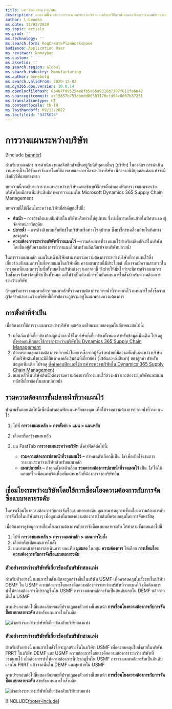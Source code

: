 ```yaml
---
title: การวางแผนระหว่างบริษัท
description: บทความนี้จะอธิบายการวางแผนระหว่างบริษัทและอธิบายวิธีการตั้งค่าคอนฟิกการวางแผนระหว่างบริษัทโดยมีการเพิ่มประสิทธิภาพการวางแผนใน Microsoft Dynamics 365 Supply Chain Management
author: t-benebo
ms.date: 12/02/2020
ms.topic: article
ms.prod: ''
ms.technology: ''
ms.search.form: ReqCreatePlanWorkspace
audience: Application User
ms.reviewer: kamaybac
ms.custom: ''
ms.assetid: ''
ms.search.region: Global
ms.search.industry: Manufacturing
ms.author: benebotg
ms.search.validFrom: 2020-12-02
ms.dyn365.ops.version: 10.0.14
ms.openlocfilehash: 65467fd9525ae8fb5a65a9316b7307f611fa6e42
ms.sourcegitcommit: ec15857b753ebedd86503170efd54c8007b87231
ms.translationtype: HT
ms.contentlocale: th-TH
ms.lasthandoff: 09/13/2022
ms.locfileid: "9475624"
---
```

# <a name="intercompany-planning"></a>การวางแผนระหว่างบริษัท

[!include [banner](../../includes/banner.md)]

สำหรับบางองค์กร การดำเนินงานลอจิสติกส์จะขึ้นอยู่กับนิติบุคคลอื่นๆ (บริษัท) ในองค์กร การดำเนินงานเหล่านี้จะได้รับการจัดการโดยใช้การขายและการซื้อระหว่างบริษัท เนื่องจากนิติบุคคลแต่ละแห่งจะมีผังบัญชีที่แยกต่างหาก

บทความนี้จะอธิบายการวางแผนระหว่างบริษัทและอธิบายวิธีการตั้งค่าคอนฟิกการวางแผนระหว่างบริษัทโดยมีการเพิ่มประสิทธิภาพการวางแผนใน Microsoft Dynamics 365 Supply Chain Management

บทความนี้ใช้เงื่อนไขระหว่างบริษัทที่สำคัญต่อไปนี้:

- **ต้นน้ำ** – การอ้างอิงแบบสัมพัทธ์ในบริษัทหรือห่วงโซ่อุปทาน ซึ่งบ่งชี้การเคลื่อนย้ายในทิศทางของผู้จัดจำหน่ายวัตถุดิบ
- **ปลายน้ำ** – การอ้างอิงแบบสัมพัทธ์ในบริษัทหรือห่วงโซ่อุปทาน ซึ่งบ่งชี้การเคลื่อนย้ายในทิศทางของลูกค้า
- **ความต้องการระหว่างบริษัทที่วางแผนไว้** –ความต้องการที่วางแผนไว้สำหรับผลิตภัณฑ์ในบริษัท โดยขึ้นอยู่กับความต้องการที่วางแผนไว้สำหรับผลิตภัณฑ์จากบริษัทปลายน้ำ

ในการวางแผนหลัก แผนในหนึ่งบริษัทสามารถรวมความต้องการระหว่างบริษัทที่วางแผนไว้ซึ่งเกี่ยวข้องกับแผนการใบสั่งจากแผนในบริษัทอื่น ความสามารถนี้มีประโยชน์ เนื่องจากมีความสามารถในการมองเห็นแผนการใบสั่งทั้งหมดในบริษัทต่างๆ นอกจากนี้ ยังช่วยให้มั่นใจว่าจะมีการสร้างแผนการใบสั่งการจัดหาวัสดุที่จำเป็นทั้งหมด แต่ไม่จำเป็นต้องมีการยืนยันแผนการใบสั่งสำหรับความต้องการระหว่างบริษัท

ถ้าคุณรันการวางแผนหลักจากแผนหลักที่รวมความต้องการปลายน้ำที่วางแผนไว้ แผนการใบสั่งซื้อจากผู้จัดจำหน่ายระหว่างบริษัทที่เกี่ยวข้องจะถูกรวมอยู่ในแผนตามความต้องการ

## <a name="required-setup"></a>การตั้งค่าที่จำเป็น

เมื่อต้องการใช้การวางแผนระหว่างบริษัท คุณต้องเตรียมระบบของคุณในลักษณะต่อไปนี้:

1. ผลิตภัณฑ์ที่เกี่ยวข้องต้องถูกนำออกใช้ในบริษัทที่เกี่ยวข้องทั้งหมด สำหรับข้อมูลเพิ่มเติม โปรดดู [ตั้งค่าคอนฟิกและใช้การค้าระหว่างบริษัทใน Dynamics 365 Supply Chain Management](/learn/modules/configure-use-intercompany-trade-dyn365-supply-chain-mgmt/)
1. ต้องครอบคลุมความต้องการปลายน้ำโดยการซื้อจากผู้จัดจำหน่ายที่มีความสัมพันธ์ระหว่างบริษัทกับบริษัทต้นน้ำและมิติสินค้าคงคลังเริ่มต้นที่เกี่ยวข้อง (ไซต์และคลังสินค้า) ของลูกค้า สำหรับข้อมูลเพิ่มเติม โปรดดู [ตั้งค่าคอนฟิกและใช้การค้าระหว่างบริษัทใน Dynamics 365 Supply Chain Management](/learn/modules/configure-use-intercompany-trade-dyn365-supply-chain-mgmt/)
1. แผนหลักในบริษัทต้นน้ำต้องรวมความต้องการที่วางแผนไว้ล่วงหน้า และต้องระบุบริษัทและแผนหลักที่เกี่ยวข้องในแผนปลายน้ำ

## <a name="include-planned-downstream-demand"></a>รวมความต้องการขั้นปลายน้ำที่วางแผนไว้

ทำตามขั้นตอนต่อไปนี้เพื่อตั้งค่าคอนฟิกแผนหลักของคุณ เพื่อให้รวมความต้องการปลายน้ำที่วางแผนไว้

1. ไปที่ **การวางแผนหลัก \> การตั้งค่า \> แผน \> แผนหลัก**
1. เลือกหรือสร้างแผนหลัก
1. บน FastTab **การวางแผนระหว่างบริษัท** ตั้งค่าฟิลด์ต่อไปนี้:

    - **รวมความต้องการปลายน้ำที่วางแผนไว้** – กำหนดตัวเลือกนี้เป็น *ใช่* เพื่อเปิดใช้งานการวางแผนระหว่างบริษัทสำหรับแผนหลัก
    - **แผนปลายน้ำ** – ถ้าคุณตั้งค่าตัวเลือก **รวมความต้องการปลายน้ำที่วางแผนไว้** เป็น *ใช่* ให้ใช้แถบเครื่องมือและกริดเพื่อเพิ่มแผนหลักที่ต้องการจากบริษัทอื่น

## <a name="peg-across-companies-by-using-multilevel-pegging"></a>เชื่อมโยงระหว่างบริษัทโดยใช้การเชื่อมโยงความต้องการกับการจัดซื้อแบบหลายระดับ

ในการเชื่อมโยงความต้องการกับการจัดซื้อแบบหลายระดับ คุณสามารถดูการเชื่อมโยงความต้องการกับการจัดซื้อในบริษัทต่างๆ เพื่อดูแหล่งที่มาของความต้องการเริ่มต้นที่ครอบคลุมโดยการจัดหาวัสดุ

เมื่อต้องการดูข้อมูลการเชื่อมโยงความต้องการกับการจัดซื้อแบบหลายระดับ ให้ทำตามขั้นตอนต่อไปนี้

1. ไปที่ **การวางแผนหลัก \> การวางแผนหลัก \> แผนการใบสั่ง**
1. เลือกหรือเปิดแผนการใบสั่ง
1. บนบานหน้าต่างการดำเนินการ บนแท็บ **มุมมอง** ในกลุ่ม **ความต้องการ** ให้เลือก **การเชื่อมโยงความต้องการกับการจัดซื้อแบบหลายระดับ**

### <a name="intercompany-example-that-involves-two-companies"></a>ตัวอย่างระหว่างบริษัทที่เกี่ยวข้องกับบริษัทสองแห่ง

สำหรับตัวอย่างนี้ แผนการใบสั่งผลิตจะถูกสร้างขึ้นในบริษัท USMF เพื่อครอบคลุมใบสั่งขายในบริษัท DEMF ใน USMF ความต้องการโดยตรงคือความต้องการระหว่างบริษัทที่วางแผนไว้ เมื่อต้องการทำให้ความต้องการนี้ปรากฏขึ้นใน USMF การวางแผนหลักจะรันเป็นอันดับแรกใน DEMF แล้วจากนั้นใน USMF

ภาพประกอบต่อไปนี้แสดงลักษณะที่ปรากฏของตัวอย่างนี้บนหน้า **การเชื่อมโยงความต้องการกับการจัดซื้อแบบหลายระดับ** สำหรับแผนการใบสั่งผลิต

![ตัวอย่างระหว่างบริษัทที่เกี่ยวข้องกับบริษัทสองแห่ง](media/IntercompanyPlanning1.png)

### <a name="intercompany-example-that-involves-three-companies"></a>ตัวอย่างระหว่างบริษัทที่เกี่ยวข้องกับบริษัทสามแห่ง

สำหรับตัวอย่างนี้ แผนการใบสั่งซื้อจะถูกสร้างขึ้นในบริษัท USMF เพื่อครอบคลุมใบสั่งขายในบริษัท FRRT ในบริษัท DEMF และ USMF ความต้องการโดยตรงคือความต้องการระหว่างบริษัทที่วางแผนไว้ เมื่อต้องการทำให้ความต้องการนี้ปรากฏขึ้นใน USMF การวางแผนหลักจะรันเป็นอันดับแรกใน FRRT แล้วจากนั้นใน DEMF และสุดท้ายใน USMF

ภาพประกอบต่อไปนี้แสดงลักษณะที่ปรากฏของตัวอย่างนี้บนหน้า **การเชื่อมโยงความต้องการกับการจัดซื้อแบบหลายระดับ** สำหรับแผนการใบสั่งผลิต

![ตัวอย่างระหว่างบริษัทที่เกี่ยวข้องกับบริษัทสามแห่ง](media/IntercompanyPlanning2.png)

[!INCLUDE[footer-include](../../../includes/footer-banner.md)]

